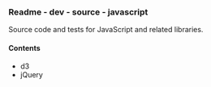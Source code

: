 ### Readme - dev - source - javascript

Source code and tests for JavaScript and related libraries.

#### Contents
* d3
* jQuery
